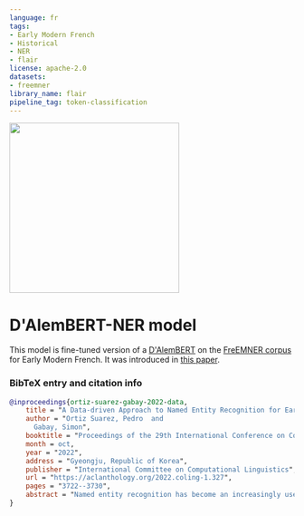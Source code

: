 ```yaml
---
language: fr
tags:
- Early Modern French
- Historical
- NER
- flair
license: apache-2.0
datasets:
- freemner
library_name: flair
pipeline_tag: token-classification
---
```


<a href="https://portizs.eu/publication/2022/lrec/dalembert/">
	<img width="300px" src="https://portizs.eu/publication/2022/lrec/dalembert/featured_hu18bf34d40cdc71c744bdd15e48ff0b23_61788_720x2500_fit_q100_h2_lanczos_3.webp">
</a>

# D'AlemBERT-NER  model

This model is fine-tuned version of a [D'AlemBERT](https://huggingface.co/pjox/DalemBERT) on the [FreEMNER corpus](https://doi.org/10.5281/zenodo.6481135) for Early Modern French. It was
introduced in [this paper](https://aclanthology.org/2022.coling-1.327/).

### BibTeX entry and citation info

```bibtex
@inproceedings{ortiz-suarez-gabay-2022-data,
    title = "A Data-driven Approach to Named Entity Recognition for Early {M}odern {F}rench",
    author = "Ortiz Suarez, Pedro  and
      Gabay, Simon",
    booktitle = "Proceedings of the 29th International Conference on Computational Linguistics",
    month = oct,
    year = "2022",
    address = "Gyeongju, Republic of Korea",
    publisher = "International Committee on Computational Linguistics",
    url = "https://aclanthology.org/2022.coling-1.327",
    pages = "3722--3730",
    abstract = "Named entity recognition has become an increasingly useful tool for digital humanities research, specially when it comes to historical texts. However, historical texts pose a wide range of challenges to both named entity recognition and natural language processing in general that are still difficult to address even with modern neural methods. In this article we focus in named entity recognition for historical French, and in particular for Early Modern French (16th-18th c.), i.e. Ancien R{\'e}gime French. However, instead of developing a specialised architecture to tackle the particularities of this state of language, we opt for a data-driven approach by developing a new corpus with fine-grained entity annotation, covering three centuries of literature corresponding to the early modern period; we try to annotate as much data as possible producing a corpus that is many times bigger than the most popular NER evaluation corpora for both Contemporary English and French. We then fine-tune existing state-of-the-art architectures for Early Modern and Contemporary French, obtaining results that are on par with those of the current state-of-the-art NER systems for Contemporary English. Both the corpus and the fine-tuned models are released.",
}
```
